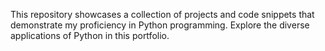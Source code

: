 This repository showcases a collection of projects and code snippets that demonstrate my proficiency in Python programming. 
Explore the diverse applications of Python in this portfolio.
